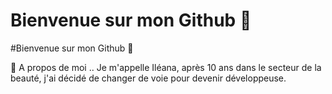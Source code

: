 # Bienvenue sur mon Github 👋

#Bienvenue sur mon Github 👋

🚀 A propos de moi ..
Je m'appelle Iléana, après 10 ans dans le secteur de la beauté, j'ai décidé de changer de voie pour devenir développeuse.
